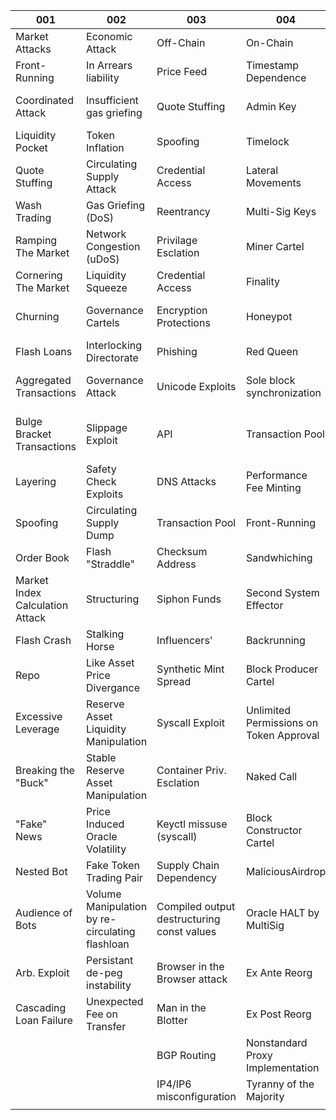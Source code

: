 | 001                             | 002                                             | 003                                        | 004                                     | 005                                               |
|---------------------------------|-------------------------------------------------|--------------------------------------------|-----------------------------------------|---------------------------------------------------|
| Market Attacks                  | Economic Attack                                 | Off-Chain                                  | On-Chain                                | Solidity                                          |
| Front-Running                   | In Arrears liability                            | Price Feed                                 | Timestamp Dependence                    | Integer Overflow and Underflow                    |
| Coordinated Attack              | Insufficient gas griefing                       | Quote Stuffing                             | Admin Key                               | DoS with (Unexpected) revert                      |
| Liquidity Pocket                | Token Inflation                                 | Spoofing                                   | Timelock                                | DoS with Block Gas Limit                          |
| Quote Stuffing                  | Circulating Supply Attack                       | Credential Access                          | Lateral Movements                       | Arithmetic Over/Under Flows                       |
| Wash Trading                    | Gas Griefing (DoS)                              | Reentrancy                                 | Multi-Sig Keys                          | Forcibly Sending Ether to a Contract              |
| Ramping The Market              | Network Congestion (uDoS)                       | Privilage Esclation                        | Miner Cartel                            | Delegatecall                                      |
| Cornering The Market            | Liquidity Squeeze                               | Credential Access                          | Finality                                | Entropy Illusion                                  |
| Churning                        | Governance Cartels                              | Encryption Protections                     | Honeypot                                | Short Address/Parameter Attack                    |
| Flash Loans                     | Interlocking Directorate                        | Phishing                                   | Red Queen                               | Uninitialised Storage Pointers                    |
| Aggregated Transactions         | Governance Attack                               | Unicode Exploits                           | Sole block synchronization              | Floating Points and Numerical Precision           |
| Bulge Bracket Transactions      | Slippage Exploit                                | API                                        | Transaction Pool                        | Right-To-Left-Override control character (U+202E) |
| Layering                        | Safety Check Exploits                           | DNS Attacks                                | Performance Fee Minting                 | Delegatecall to Untrusted Callee                  |
| Spoofing                        | Circulating Supply Dump                         | Transaction Pool                           | Front-Running                           | Requirement Violation                             |
| Order Book                      | Flash "Straddle"                                | Checksum Address                           | Sandwhiching                            | Shadowing State Variables                         |
| Market Index Calculation Attack | Structuring                                     | Siphon Funds                               | Second System Effector                  | Transaction Order Dependence                      |
| Flash Crash                     | Stalking Horse                                  | Influencers'                               | Backrunning                             | Assert Violation                                  |
| Repo                            | Like Asset Price Divergance                     | Synthetic Mint Spread                      | Block Producer Cartel                   | Uninitialized Storage Pointer                     |
| Excessive Leverage              | Reserve Asset Liquidity Manipulation            | Syscall Exploit                            | Unlimited Permissions on Token Approval | Unprotected Ether Withdrawal                      |
| Breaking the "Buck"             | Stable Reserve Asset Manipulation               | Container Priv. Esclation                  | Naked Call                              | Floating Pragma                                   |
| "Fake" News                     | Price Induced Oracle Volatility                 | Keyctl missuse (syscall)                   | Block Constructor Cartel                | Outdated Compiler Version                         |
| Nested Bot                      | Fake Token Trading Pair                         | Supply Chain Dependency                    | MaliciousAirdrop                        | Function Default Visibility                       |
| Audience of Bots                | Volume Manipulation by re-circulating flashloan | Compiled output destructuring const values | Oracle HALT by MultiSig                 | msg.sender                                        |
| Arb. Exploit                    | Persistant de-peg instability                   | Browser in the Browser attack              | Ex Ante Reorg                           | Wallet Balance                                    |
| Cascading Loan Failure          | Unexpected Fee on Transfer                      | Man in the Blotter                         | Ex Post Reorg                           | Compiler Optimizer not Optimizing                 |
|                                 |                                                 | BGP Routing                                | Nonstandard Proxy Implementation        | Math operations differ in certain pragmas         |
|                                 |                                                 | IP4/IP6 misconfiguration                   | Tyranny of the Majority                 | Uninitialized Contract                            |
|                                 |                                                 |                                            |                                         |                                                   |